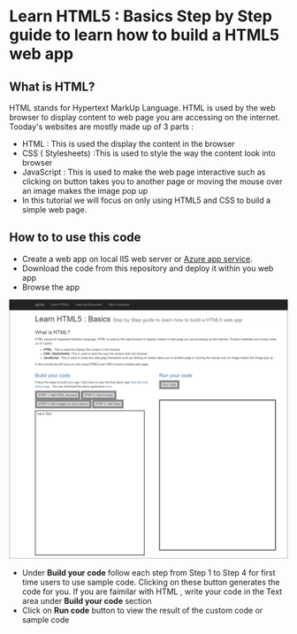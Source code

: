 # Learn HTML5 : Basics Step by Step guide to learn how to build a HTML5 web app

## What is HTML?
HTML stands for Hypertext MarkUp Language. HTML is used by the web browser to display content to web page you are accessing on the internet. Tooday's websites are mostly made up of 3 parts :

- HTML : This is used the display the content in the browser
- CSS ( Stylesheets) :This is used to style the way the content look into browser
- JavaScript : This is used to make the web page interactive such as clicking on button takes you to another page or moving the mouse over an image makes the image pop up
- In this tutorial we will focus on only using HTML5 and CSS to build a simple web page.

## How to to use this code 
- Create a web app on local IIS web server or [Azure app service](https://docs.microsoft.com/en-us/azure/app-service).
- Download the code from this repository and deploy it within you web app 
- Browse the app 

![Application View whenn setup ](app-view.PNG)

- Under **Build your code**  follow each step from  Step 1 to Step 4 for first time users to use sample code. Clicking on these button generates the code for you. If you are faimilar with HTML , write your code in the Text area under **Build your code** section 
- Click on **Run code** button to view the result of the custom code or sample code 

